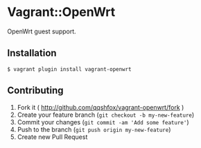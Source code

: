 # Vagrant::OpenWrt

OpenWrt guest support.

## Installation

    $ vagrant plugin install vagrant-openwrt

## Contributing

1. Fork it ( http://github.com/qqshfox/vagrant-openwrt/fork )
2. Create your feature branch (`git checkout -b my-new-feature`)
3. Commit your changes (`git commit -am 'Add some feature'`)
4. Push to the branch (`git push origin my-new-feature`)
5. Create new Pull Request
